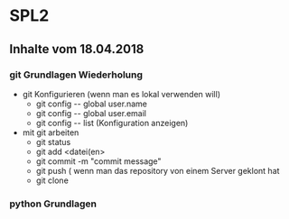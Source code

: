 # SPL2

## Inhalte vom 18.04.2018

### git Grundlagen Wiederholung
* git Konfigurieren (wenn man es lokal verwenden will)
  * git config -- global user.name <username>
  * git config -- global user.email <email>
  * git config -- list (Konfiguration anzeigen)
* mit git arbeiten
  * git status
  * git add <datei(en>
  * git commit -m "commit message"
  * git push ( wenn man das repository von einem Server geklont hat
  * git clone <URL vom Repository>

### python Grundlagen

